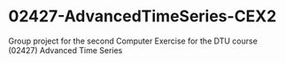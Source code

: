 # 02427-AdvancedTimeSeries-CEX2

Group project for the second Computer Exercise for the DTU course (02427) Advanced Time Series
